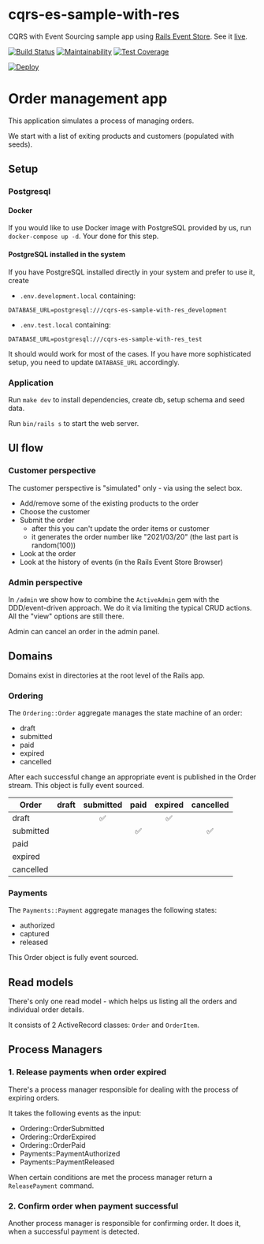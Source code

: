 # cqrs-es-sample-with-res

CQRS with Event Sourcing sample app using [Rails Event Store](https://railseventstore.org). See it [live](https://cqrs-es-sample-with-res.herokuapp.com/).

[![Build Status](https://github.com/RailsEventStore/cqrs-es-sample-with-res/workflows/ci/badge.svg)](https://github.com/RailsEventStore/cqrs-es-sample-with-res/actions/workflows/ci.yml)
[![Maintainability](https://api.codeclimate.com/v1/badges/c444add86606b981e1fb/maintainability)](https://codeclimate.com/github/RailsEventStore/cqrs-es-sample-with-res/maintainability)
[![Test Coverage](https://api.codeclimate.com/v1/badges/c444add86606b981e1fb/test_coverage)](https://codeclimate.com/github/RailsEventStore/cqrs-es-sample-with-res/test_coverage)


[![Deploy](https://www.herokucdn.com/deploy/button.svg)](https://heroku.com/deploy)

# Order management app

This application simulates a process of managing orders.

We start with a list of exiting products and customers (populated with seeds).

## Setup

### Postgresql

#### Docker

If you would like to use Docker image with PostgreSQL provided by us, run `docker-compose up -d`. Your done for this
step.

#### PostgreSQL installed in the system

If you have PostgreSQL installed directly in your system and prefer to use it, create

- `.env.development.local`
  containing:

```
DATABASE_URL=postgresql:///cqrs-es-sample-with-res_development
```

* `.env.test.local` containing:

```
DATABASE_URL=postgresql:///cqrs-es-sample-with-res_test
```

It should would work for most of the cases. If you have more sophisticated setup, you need to update `DATABASE_URL`
accordingly.

### Application

Run `make dev` to install dependencies, create db, setup schema and seed data.

Run `bin/rails s` to start the web server.

## UI flow

### Customer perspective

The customer perspective is "simulated" only - via using the select box.

- Add/remove some of the existing products to the order
- Choose the customer
- Submit the order 
  - after this you can't update the order items or customer
  - it generates the order number like "2021/03/20" (the last part is random(100))
- Look at the order
- Look at the history of events (in the Rails Event Store Browser)

### Admin perspective

In `/admin` we show how to combine the `ActiveAdmin` gem with the
DDD/event-driven approach. We do it via limiting the typical CRUD actions. 
All the "view" options are still there. 

Admin can cancel an order in the admin panel.

## Domains

Domains exist in directories at the root level of the Rails app.

### Ordering

The `Ordering::Order` aggregate manages the state machine of an order:
- draft
- submitted
- paid
- expired
- cancelled

After each successful change an appropriate event is published in the Order stream.
This object is fully event sourced.

| Order     | draft | submitted | paid  | expired  | cancelled |
|-----------|:-----:|:---------:|:-----:|:--------:|:---------:|
| draft     |       |     ✅    |       |   ✅      |           |
| submitted |       |           |   ✅  |          |   ✅       |
| paid      |       |           |       |          |           |
| expired   |       |           |       |          |           |
| cancelled |       |           |       |          |           |

### Payments

The `Payments::Payment` aggregate manages the following states:
- authorized
- captured
- released

This Order object is fully event sourced.

## Read models

There's only one read model - which helps us listing all the orders 
and individual order details.

It consists of 2 ActiveRecord classes: `Order` and `OrderItem`.

## Process Managers

### 1. Release payments when order expired

There's a process manager responsible for dealing with the process of 
expiring orders.

It takes the following events as the input:
- Ordering::OrderSubmitted
- Ordering::OrderExpired
- Ordering::OrderPaid
- Payments::PaymentAuthorized
- Payments::PaymentReleased

When certain conditions are met the process manager return a 
`ReleasePayment` command.

### 2. Confirm order when payment successful

Another process manager is responsible for confirming order.
It does it, when a successful payment is detected. 
